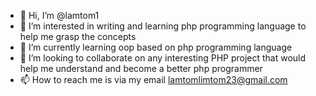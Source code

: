 - 👋 Hi, I’m @lamtom1
- 👀 I’m interested in writing and learning php programming language to help me grasp the concepts 
- 🌱 I’m currently learning  oop based on php programming language
- 💞️ I’m looking to collaborate on any interesting PHP project that would help me understand and become a better php programmer
- 📫 How to reach me is via my email <lamtomlimtom23@gmail.com>

<!---
lamtom1/lamtom1 is a ✨ special ✨ repository because its `README.md` (this file) appears on your GitHub profile.
You can click the Preview link to take a look at your changes.
--->
